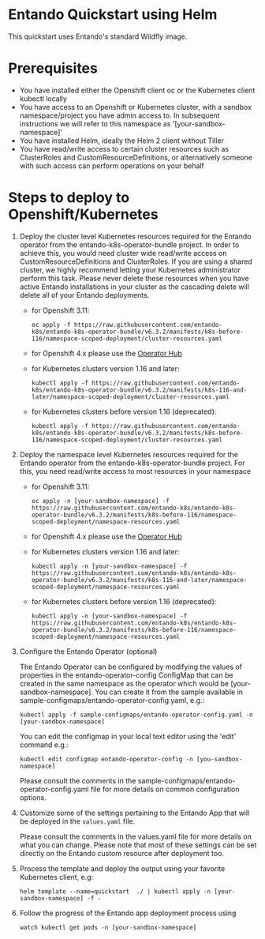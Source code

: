 # Entando Quickstart using Helm

This quickstart uses Entando's standard Wildfly image.

# Prerequisites

  - You have installed either the Openshift client oc or the Kubernetes client kubectl locally
  - You have access to an Openshift or Kubernetes cluster, with a sandbox namespace/project you have admin access to. In subsequent instructions we will refer to this namespace as '[your-sandbox-namespace]'
  - You have installed Helm, ideally the Helm 2 client without Tiller
  - You have read/write access to certain cluster resources such as ClusterRoles and CustomResourceDefinitions, or alternatively someone with such access can perform operations on your behalf

# Steps to deploy to Openshift/Kubernetes

1. Deploy the cluster level Kubernetes resources required for the Entando operator from the entando-k8s-operator-bundle project. In order to achieve this, you would need cluster wide read/write access on
   CustomResourceDefinitions and ClusterRoles. If you are using a shared cluster, we highly recommend letting your Kubernetes administrator perform this task. Please never delete these resources
   when you have active Entando installations in your cluster as the cascading delete will delete all of your Entando deployments.

   - for Openshift 3.11:

     `oc apply -f https://raw.githubusercontent.com/entando-k8s/entando-k8s-operator-bundle/v6.3.2/manifests/k8s-before-116/namespace-scoped-deployment/cluster-resources.yaml`
   - for Openshift 4.x please use the [Operator Hub](https://link.to.oh.tutorial)
   - for Kubernetes clusters version 1.16 and later:

     `kubectl apply -f https://raw.githubusercontent.com/entando-k8s/entando-k8s-operator-bundle/v6.3.2/manifests/k8s-116-and-later/namespace-scoped-deployment/cluster-resources.yaml`
   - for Kubernetes clusters before version 1.16 (deprecated):

     `kubectl apply -f https://raw.githubusercontent.com/entando-k8s/entando-k8s-operator-bundle/v6.3.2/manifests/k8s-before-116/namespace-scoped-deployment/cluster-resources.yaml`

2. Deploy the namespace level Kubernetes resources required for the Entando operator from the entando-k8s-operator-bundle project. For this, you need read/write access to most resources in your namespace 

   - for Openshift 3.11:

     `oc apply -n [your-sandbox-namespace] -f https://raw.githubusercontent.com/entando-k8s/entando-k8s-operator-bundle/v6.3.2/manifests/k8s-before-116/namespace-scoped-deployment/namespace-resources.yaml`
   - for Openshift 4.x please use the [Operator Hub](https://link.to.oh.tutorial)
   - for Kubernetes clusters version 1.16 and later:

     `kubectl apply -n [your-sandbox-namespace] -f https://raw.githubusercontent.com/entando-k8s/entando-k8s-operator-bundle/v6.3.2/manifests/k8s-116-and-later/namespace-scoped-deployment/namespace-resources.yaml`
   - for Kubernetes clusters before version 1.16 (deprecated):

     `kubectl apply -n [your-sandbox-namespace] -f https://raw.githubusercontent.com/entando-k8s/entando-k8s-operator-bundle/v6.3.2/manifests/k8s-before-116/namespace-scoped-deployment/namespace-resources.yaml`

3. Configure the Entando Operator (optional)
   
   The Entando Operator can be configured by modifying the values of properties in the entando-operator-config ConfigMap that can be created in the same namespace as
   the operator which would be [your-sandbox-namespace]. You can create it from the sample available in sample-configmaps/entando-operator-config.yaml, e.g.:
      
      `kubectl apply -f sample-configmaps/entando-operator-config.yaml -n [your-sandbox-namespace]`
   
   You can edit the configmap in your local text editor using the 'edit' command e.g.:
   
      `kubectl edit configmap entando-operator-config -n [you-sandbox-namespace]`
   
   Please consult the comments in the sample-configmaps/entando-operator-config.yaml file for more details on common 
   configuration options.
4. Customize some of the settings pertaining to the Entando App that will be deployed in the  `values.yaml` file.
   
   Please consult the comments in the values.yaml file for more details on what you can change. Please note that 
   most of these settings can be set directly on the Entando custom resource after deployment too.

5. Process the template and deploy the output using your favorite Kubernetes client, e.g:
   
      `helm template --name=quickstart  ./ | kubectl apply -n [your-sandbox-namespace] -f -`

6. Follow the progress of the Entando app deployment process using

     `watch kubectl get pods -n [your-sandbox-namespace]`

